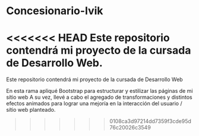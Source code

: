 # Concesionario-Ivik
<<<<<<< HEAD
Este repositorio contendrá mi proyecto de la cursada de Desarrollo Web.
=======
Este repositorio contendrá mi proyecto de la cursada de Desarrollo Web

En esta rama apliqué Bootstrap para estructurar y estilizar las páginas de mi sítio web
A su vez, llevé a cabo el agregado de transformaciones y distintos efectos animados para lograr una mejoría en la interacción del usuario / sítio web planteado.
>>>>>>> 0108ca3d97214dd7359f3cde95d76c20026c3549
